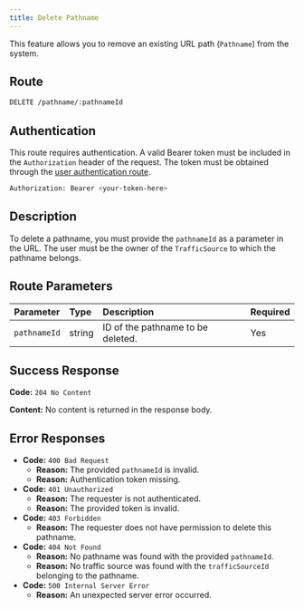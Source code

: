 ```yaml
---
title: Delete Pathname
---
```


This feature allows you to remove an existing URL path (`Pathname`) from the system.

## Route

```bash
DELETE /pathname/:pathnameId
```

## Authentication

This route requires authentication. A valid Bearer token must be included in the `Authorization` header of the request. The token must be obtained through the [user authentication route](/user/authuser/).

```bash
Authorization: Bearer <your-token-here>
```

## Description

To delete a pathname, you must provide the `pathnameId` as a parameter in the URL. The user must be the owner of the `TrafficSource` to which the pathname belongs.

## Route Parameters

| Parameter    | Type   | Description                       | Required |
| :----------- | :----- | :-------------------------------- | :------- |
| `pathnameId` | string | ID of the pathname to be deleted. | Yes      |

## Success Response

**Code:** `204 No Content`

**Content:** No content is returned in the response body.

## Error Responses

- **Code:** `400 Bad Request`
  - **Reason:** The provided `pathnameId` is invalid.
  - **Reason:** Authentication token missing.
- **Code:** `401 Unauthorized`
  - **Reason:** The requester is not authenticated.
  - **Reason:** The provided token is invalid.
- **Code:** `403 Forbidden`
  - **Reason:** The requester does not have permission to delete this pathname.
- **Code:** `404 Not Found`
  - **Reason:** No pathname was found with the provided `pathnameId`.
  - **Reason:** No traffic source was found with the `trafficSourceId` belonging to the pathname.
- **Code:** `500 Internal Server Error`
  - **Reason:** An unexpected server error occurred.
